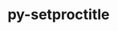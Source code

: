 ---
title: "py-setproctitle"
layout: cache
categories: [package, develop]
meta: {"compilers": ["gcc@11.4.0"], "num_specs": 51, "num_specs_by_stack": {"e4s": 4, "e4s-neoverse-v2": 47, "root": 51}, "oss": ["ubuntu22.04"], "platforms": ["linux"], "stacks": ["e4s", "e4s-neoverse-v2", "root"], "targets": ["neoverse_v2", "x86_64_v3"], "versions": ["1.1.10", "1.3.6"]}
spec_details: [{"compiler": "gcc@11.4.0", "hash": "2b43ap3noryresopvier64d6aarzw5je", "os": "ubuntu22.04", "platform": "linux", "size": "-", "stacks": ["e4s-neoverse-v2", "root"], "target": "neoverse_v2", "variants": ["build_system=python_pip"], "versions": ["1.3.6"]}, {"compiler": "gcc@11.4.0", "hash": "2qpmephtydkmpjy7pc3xeqsluzambj76", "os": "ubuntu22.04", "platform": "linux", "size": "-", "stacks": ["e4s-neoverse-v2", "root"], "target": "neoverse_v2", "variants": ["build_system=python_pip"], "versions": ["1.1.10"]}, {"compiler": "gcc@11.4.0", "hash": "2wgrlo54j3ncei3uyhsgjxbzbvjc5cy3", "os": "ubuntu22.04", "platform": "linux", "size": "-", "stacks": ["e4s-neoverse-v2", "root"], "target": "neoverse_v2", "variants": ["build_system=python_pip"], "versions": ["1.1.10"]}, {"compiler": "gcc@11.4.0", "hash": "37bpbdksfk724355ibedarzuyp7gnysr", "os": "ubuntu22.04", "platform": "linux", "size": "-", "stacks": ["e4s-neoverse-v2", "root"], "target": "neoverse_v2", "variants": ["build_system=python_pip"], "versions": ["1.1.10"]}, {"compiler": "gcc@11.4.0", "hash": "3ab7ha5bvvyoflix6ngj576p3zvtgngc", "os": "ubuntu22.04", "platform": "linux", "size": "-", "stacks": ["e4s-neoverse-v2", "root"], "target": "neoverse_v2", "variants": ["build_system=python_pip"], "versions": ["1.1.10"]}, {"compiler": "gcc@11.4.0", "hash": "3om2ohpks25dhzokew3mezwopwfnbei4", "os": "ubuntu22.04", "platform": "linux", "size": "-", "stacks": ["e4s-neoverse-v2", "root"], "target": "neoverse_v2", "variants": ["build_system=python_pip"], "versions": ["1.1.10"]}, {"compiler": "gcc@11.4.0", "hash": "4mmqijvioa5ru654thvnu3hbupr6yaqw", "os": "ubuntu22.04", "platform": "linux", "size": "-", "stacks": ["e4s-neoverse-v2", "root"], "target": "neoverse_v2", "variants": ["build_system=python_pip"], "versions": ["1.1.10"]}, {"compiler": "gcc@11.4.0", "hash": "56igad4wfwvdwxlf7nd56yanbcsn4gr2", "os": "ubuntu22.04", "platform": "linux", "size": "-", "stacks": ["e4s-neoverse-v2", "root"], "target": "neoverse_v2", "variants": ["build_system=python_pip"], "versions": ["1.3.6"]}, {"compiler": "gcc@11.4.0", "hash": "5f3svvdzkvgurkyamulqir47iz2p6bwn", "os": "ubuntu22.04", "platform": "linux", "size": "-", "stacks": ["e4s-neoverse-v2", "root"], "target": "neoverse_v2", "variants": ["build_system=python_pip"], "versions": ["1.1.10"]}, {"compiler": "gcc@11.4.0", "hash": "5m5cdeuao3qn2253dmbqnvrx6ka4yv22", "os": "ubuntu22.04", "platform": "linux", "size": "-", "stacks": ["e4s-neoverse-v2", "root"], "target": "neoverse_v2", "variants": ["build_system=python_pip"], "versions": ["1.1.10"]}, {"compiler": "gcc@11.4.0", "hash": "5t6sa3lcxw7y4dvaktvodrbosnhgj4mz", "os": "ubuntu22.04", "platform": "linux", "size": "-", "stacks": ["e4s-neoverse-v2", "root"], "target": "neoverse_v2", "variants": ["build_system=python_pip"], "versions": ["1.1.10"]}, {"compiler": "gcc@11.4.0", "hash": "7jo3l4j45kqk6e4a7t5bujh3pj42yql4", "os": "ubuntu22.04", "platform": "linux", "size": "-", "stacks": ["e4s-neoverse-v2", "root"], "target": "neoverse_v2", "variants": ["build_system=python_pip"], "versions": ["1.3.6"]}, {"compiler": "gcc@11.4.0", "hash": "7uwrew6sqfmku7zy2bfjzszq6y3nugs4", "os": "ubuntu22.04", "platform": "linux", "size": "-", "stacks": ["e4s-neoverse-v2", "root"], "target": "neoverse_v2", "variants": ["build_system=python_pip"], "versions": ["1.3.6"]}, {"compiler": "gcc@11.4.0", "hash": "a2ja5vtugtpzbyj46ulq7zfemil47mlp", "os": "ubuntu22.04", "platform": "linux", "size": "-", "stacks": ["e4s-neoverse-v2", "root"], "target": "neoverse_v2", "variants": ["build_system=python_pip"], "versions": ["1.3.6"]}, {"compiler": "gcc@11.4.0", "hash": "acpjjb5t26ycbv4zw34e7vobq7hgzxgj", "os": "ubuntu22.04", "platform": "linux", "size": "-", "stacks": ["e4s", "root"], "target": "x86_64_v3", "variants": ["build_system=python_pip"], "versions": ["1.3.6"]}, {"compiler": "gcc@11.4.0", "hash": "b4xseurkgjwa7adfarghr6onujvzc4se", "os": "ubuntu22.04", "platform": "linux", "size": "-", "stacks": ["e4s-neoverse-v2", "root"], "target": "neoverse_v2", "variants": ["build_system=python_pip"], "versions": ["1.1.10"]}, {"compiler": "gcc@11.4.0", "hash": "cpj2wl2nh2dz4wtseedgxbnbq6q6jlgp", "os": "ubuntu22.04", "platform": "linux", "size": "-", "stacks": ["e4s-neoverse-v2", "root"], "target": "neoverse_v2", "variants": ["build_system=python_pip"], "versions": ["1.3.6"]}, {"compiler": "gcc@11.4.0", "hash": "dtkq6jnlvlpgdxqnyp43g2oyjeqkdkda", "os": "ubuntu22.04", "platform": "linux", "size": "-", "stacks": ["e4s-neoverse-v2", "root"], "target": "neoverse_v2", "variants": ["build_system=python_pip"], "versions": ["1.3.6"]}, {"compiler": "gcc@11.4.0", "hash": "dtotoffzeu3ykhfhknfyhgqtgeiu3qjs", "os": "ubuntu22.04", "platform": "linux", "size": "-", "stacks": ["e4s-neoverse-v2", "root"], "target": "neoverse_v2", "variants": ["build_system=python_pip"], "versions": ["1.1.10"]}, {"compiler": "gcc@11.4.0", "hash": "egmbam4jn5g2t43z3ad2ylesh66iiff4", "os": "ubuntu22.04", "platform": "linux", "size": "-", "stacks": ["e4s-neoverse-v2", "root"], "target": "neoverse_v2", "variants": ["build_system=python_pip"], "versions": ["1.3.6"]}, {"compiler": "gcc@11.4.0", "hash": "fzgbgsygdhtymrhyahi4robejlb4owpp", "os": "ubuntu22.04", "platform": "linux", "size": "-", "stacks": ["e4s-neoverse-v2", "root"], "target": "neoverse_v2", "variants": ["build_system=python_pip"], "versions": ["1.1.10"]}, {"compiler": "gcc@11.4.0", "hash": "gzulbub64aeclkeldxv4tmkvijzdked5", "os": "ubuntu22.04", "platform": "linux", "size": "-", "stacks": ["e4s-neoverse-v2", "root"], "target": "neoverse_v2", "variants": ["build_system=python_pip"], "versions": ["1.1.10"]}, {"compiler": "gcc@11.4.0", "hash": "h4jgchets4jmca4lr4lx3imq2tovxvmx", "os": "ubuntu22.04", "platform": "linux", "size": "-", "stacks": ["e4s-neoverse-v2", "root"], "target": "neoverse_v2", "variants": ["build_system=python_pip"], "versions": ["1.3.6"]}, {"compiler": "gcc@11.4.0", "hash": "jyk6gv3iejdge46oayvawivswymsrjpm", "os": "ubuntu22.04", "platform": "linux", "size": "-", "stacks": ["e4s-neoverse-v2", "root"], "target": "neoverse_v2", "variants": ["build_system=python_pip"], "versions": ["1.3.6"]}, {"compiler": "gcc@11.4.0", "hash": "k547737nbg75kzf3pz3nz2hupv5nn3ey", "os": "ubuntu22.04", "platform": "linux", "size": "-", "stacks": ["e4s-neoverse-v2", "root"], "target": "neoverse_v2", "variants": ["build_system=python_pip"], "versions": ["1.3.6"]}, {"compiler": "gcc@11.4.0", "hash": "ksnje2sswxubjoursutydutkj2ksb5k4", "os": "ubuntu22.04", "platform": "linux", "size": "-", "stacks": ["e4s-neoverse-v2", "root"], "target": "neoverse_v2", "variants": ["build_system=python_pip"], "versions": ["1.3.6"]}, {"compiler": "gcc@11.4.0", "hash": "lrhmwbej3orglr5wkittiz2rfuczyyif", "os": "ubuntu22.04", "platform": "linux", "size": "-", "stacks": ["e4s-neoverse-v2", "root"], "target": "neoverse_v2", "variants": ["build_system=python_pip"], "versions": ["1.3.6"]}, {"compiler": "gcc@11.4.0", "hash": "njhliapp6kgkfvrsdu74f2cubu3czhqu", "os": "ubuntu22.04", "platform": "linux", "size": "-", "stacks": ["e4s-neoverse-v2", "root"], "target": "neoverse_v2", "variants": ["build_system=python_pip"], "versions": ["1.3.6"]}, {"compiler": "gcc@11.4.0", "hash": "q4o7hmvsekyk2k6s3g65okeqiiaflczg", "os": "ubuntu22.04", "platform": "linux", "size": "-", "stacks": ["e4s", "root"], "target": "x86_64_v3", "variants": ["build_system=python_pip"], "versions": ["1.3.6"]}, {"compiler": "gcc@11.4.0", "hash": "rf6tkn5tboelhmxlbh5m5ttx54zw22em", "os": "ubuntu22.04", "platform": "linux", "size": "-", "stacks": ["e4s-neoverse-v2", "root"], "target": "neoverse_v2", "variants": ["build_system=python_pip"], "versions": ["1.3.6"]}, {"compiler": "gcc@11.4.0", "hash": "rh5ggwm75sxknahkzamf3kudf5sfvfxb", "os": "ubuntu22.04", "platform": "linux", "size": "-", "stacks": ["e4s-neoverse-v2", "root"], "target": "neoverse_v2", "variants": ["build_system=python_pip"], "versions": ["1.1.10"]}, {"compiler": "gcc@11.4.0", "hash": "rrwmvlhbtzobx7atb77zgltwpjgg6y2j", "os": "ubuntu22.04", "platform": "linux", "size": "-", "stacks": ["e4s", "root"], "target": "x86_64_v3", "variants": ["build_system=python_pip"], "versions": ["1.3.6"]}, {"compiler": "gcc@11.4.0", "hash": "s7f5bna4rrne4zl3uxgygm3weus4fxk3", "os": "ubuntu22.04", "platform": "linux", "size": "-", "stacks": ["e4s-neoverse-v2", "root"], "target": "neoverse_v2", "variants": ["build_system=python_pip"], "versions": ["1.1.10"]}, {"compiler": "gcc@11.4.0", "hash": "sp6ytsmiozxosjrd6ww7xzauxawotcpp", "os": "ubuntu22.04", "platform": "linux", "size": "-", "stacks": ["e4s-neoverse-v2", "root"], "target": "neoverse_v2", "variants": ["build_system=python_pip"], "versions": ["1.1.10"]}, {"compiler": "gcc@11.4.0", "hash": "sq2a7p4wos4oqnf22p6r6stikdw35cvi", "os": "ubuntu22.04", "platform": "linux", "size": "-", "stacks": ["e4s-neoverse-v2", "root"], "target": "neoverse_v2", "variants": ["build_system=python_pip"], "versions": ["1.3.6"]}, {"compiler": "gcc@11.4.0", "hash": "sw5si62hhb6ab6dmita2k6g3kwwm22ue", "os": "ubuntu22.04", "platform": "linux", "size": "-", "stacks": ["e4s-neoverse-v2", "root"], "target": "neoverse_v2", "variants": ["build_system=python_pip"], "versions": ["1.3.6"]}, {"compiler": "gcc@11.4.0", "hash": "tenywfd7tgq5elxxv7bqdinwhbtq3l4p", "os": "ubuntu22.04", "platform": "linux", "size": "-", "stacks": ["e4s-neoverse-v2", "root"], "target": "neoverse_v2", "variants": ["build_system=python_pip"], "versions": ["1.3.6"]}, {"compiler": "gcc@11.4.0", "hash": "tplw4yfbbnp37p4j77nwsl3n7umccynh", "os": "ubuntu22.04", "platform": "linux", "size": "-", "stacks": ["e4s-neoverse-v2", "root"], "target": "neoverse_v2", "variants": ["build_system=python_pip"], "versions": ["1.3.6"]}, {"compiler": "gcc@11.4.0", "hash": "u6pibumeib4soboaprpmjxhllcqfqgug", "os": "ubuntu22.04", "platform": "linux", "size": "-", "stacks": ["e4s-neoverse-v2", "root"], "target": "neoverse_v2", "variants": ["build_system=python_pip"], "versions": ["1.1.10"]}, {"compiler": "gcc@11.4.0", "hash": "ux5vmpxmmiqfs72l2tgs6vq5rnaczlxs", "os": "ubuntu22.04", "platform": "linux", "size": "-", "stacks": ["e4s-neoverse-v2", "root"], "target": "neoverse_v2", "variants": ["build_system=python_pip"], "versions": ["1.1.10"]}, {"compiler": "gcc@11.4.0", "hash": "uxpn5vyxeuk6inop6kmmdh4ynsvvb32f", "os": "ubuntu22.04", "platform": "linux", "size": "-", "stacks": ["e4s-neoverse-v2", "root"], "target": "neoverse_v2", "variants": ["build_system=python_pip"], "versions": ["1.1.10"]}, {"compiler": "gcc@11.4.0", "hash": "vv4ftdlv2ja5pislrwy2kbw4xxepefzh", "os": "ubuntu22.04", "platform": "linux", "size": "-", "stacks": ["e4s-neoverse-v2", "root"], "target": "neoverse_v2", "variants": ["build_system=python_pip"], "versions": ["1.1.10"]}, {"compiler": "gcc@11.4.0", "hash": "w4ircb5f4rouv6rpdmrps5d6bxlkrmaj", "os": "ubuntu22.04", "platform": "linux", "size": "-", "stacks": ["e4s-neoverse-v2", "root"], "target": "neoverse_v2", "variants": ["build_system=python_pip"], "versions": ["1.3.6"]}, {"compiler": "gcc@11.4.0", "hash": "wearueoi6c7bzbg2tj5r7j2grgvnjjvm", "os": "ubuntu22.04", "platform": "linux", "size": "-", "stacks": ["e4s", "root"], "target": "x86_64_v3", "variants": ["build_system=python_pip"], "versions": ["1.3.6"]}, {"compiler": "gcc@11.4.0", "hash": "x2su5w53lceykl7dyjk4nyhef65luj4u", "os": "ubuntu22.04", "platform": "linux", "size": "-", "stacks": ["e4s-neoverse-v2", "root"], "target": "neoverse_v2", "variants": ["build_system=python_pip"], "versions": ["1.3.6"]}, {"compiler": "gcc@11.4.0", "hash": "xitunrgh6xatpsmadcdamys6gw63m5mp", "os": "ubuntu22.04", "platform": "linux", "size": "-", "stacks": ["e4s-neoverse-v2", "root"], "target": "neoverse_v2", "variants": ["build_system=python_pip"], "versions": ["1.1.10"]}, {"compiler": "gcc@11.4.0", "hash": "xvwhqurpbllkjktt6l73xzjxhpl5qsyw", "os": "ubuntu22.04", "platform": "linux", "size": "-", "stacks": ["e4s-neoverse-v2", "root"], "target": "neoverse_v2", "variants": ["build_system=python_pip"], "versions": ["1.3.6"]}, {"compiler": "gcc@11.4.0", "hash": "y7qdwu6m7ooqqvafpd65e4umdkrqbum5", "os": "ubuntu22.04", "platform": "linux", "size": "-", "stacks": ["e4s-neoverse-v2", "root"], "target": "neoverse_v2", "variants": ["build_system=python_pip"], "versions": ["1.1.10"]}, {"compiler": "gcc@11.4.0", "hash": "yfddyh5hqfg5uzma6mi6vmtykcfofhn7", "os": "ubuntu22.04", "platform": "linux", "size": "-", "stacks": ["e4s-neoverse-v2", "root"], "target": "neoverse_v2", "variants": ["build_system=python_pip"], "versions": ["1.3.6"]}, {"compiler": "gcc@11.4.0", "hash": "yipnpumlqu7dhllmeybsafcskzr67q42", "os": "ubuntu22.04", "platform": "linux", "size": "-", "stacks": ["e4s-neoverse-v2", "root"], "target": "neoverse_v2", "variants": ["build_system=python_pip"], "versions": ["1.3.6"]}, {"compiler": "gcc@11.4.0", "hash": "zjekznrfn4kv6ojhbjvqhxjttxlmxgjd", "os": "ubuntu22.04", "platform": "linux", "size": "-", "stacks": ["e4s-neoverse-v2", "root"], "target": "neoverse_v2", "variants": ["build_system=python_pip"], "versions": ["1.3.6"]}]
---